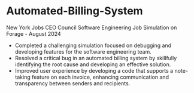 # Automated-Billing-System
New York Jobs CEO Council Software Engineering Job Simulation on Forage - August 2024

 * Completed a challenging simulation focused on debugging and developing features for the software engineering team.
 * Resolved a critical bug in an automated billing system by skillfully identifying the root cause and developing an effective solution.
 * Improved user experience by developing a code that supports a note-taking feature on each invoice, enhancing communication and transparency between senders and recipients.
